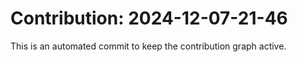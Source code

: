 # Contribution: 2024-12-07-21-46
This is an automated commit to keep the contribution graph active.
